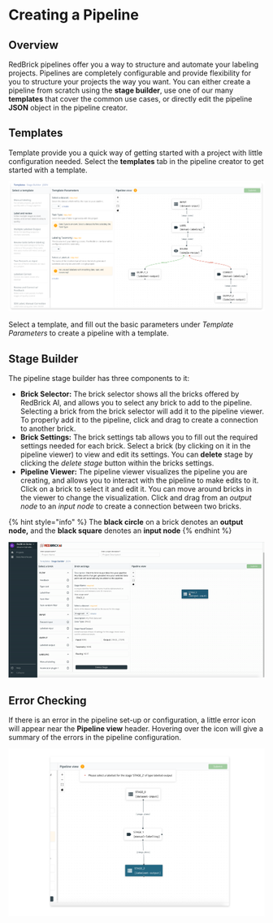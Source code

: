 # Creating a Pipeline

## Overview

RedBrick pipelines offer you a way to structure and automate your labeling projects. Pipelines are completely configurable and provide flexibility for you to structure your projects the way you want. You can either create a pipeline from scratch using the **stage builder**, use one of our many **templates** that cover the common use cases, or directly edit the pipeline **JSON** object in the pipeline creator. 

## Templates

Template provide you a quick way of getting started with a project with little configuration needed. Select the **templates** tab in the pipeline creator to get started with a template. 

![Label and review pipeline template](../.gitbook/assets/group-5-2x.png)

Select a template, and fill out the basic parameters under _Template Parameters_ to create a pipeline with a template. 

## Stage Builder

The pipeline stage builder has three components to it:

* **Brick Selector:** The brick selector shows all the bricks offered by RedBrick AI, and allows you to select any brick to add to the pipeline.   Selecting a brick from the brick selector will add it to the pipeline viewer. To properly add it to the pipeline, click and drag to create a connection to another brick.  
* **Brick Settings:** The brick settings tab allows you to fill out the required settings needed for each brick. Select a brick \(by clicking on it in the pipeline viewer\) to view and edit its settings.   You can **delete** stage by clicking the _delete stage_ button within the bricks settings.  
* **Pipeline Viewer:** The pipeline viewer visualizes the pipeline you are creating, and allows you to interact with the pipeline to make edits to it.   Click on a brick to select it and edit it. You can move around bricks in the viewer to change the visualization. Click and drag from an _output node_ to an _input node_  to create a connection between two bricks. 

{% hint style="info" %}
The **black circle** on a brick denotes an **output node,** and the **black square** denotes an **input node**
{% endhint %}

![Pipeline stage builder](../.gitbook/assets/ezgif.com-gif-maker-11-.gif)

## Error Checking

If there is an error in the pipeline set-up or configuration, a little error icon will appear near the **Pipeline view** header. Hovering over the icon will give a summary of the errors in the pipeline configuration. 

![Hover over icon to see pipeline set-up errors](../.gitbook/assets/group-6-2x.png)



